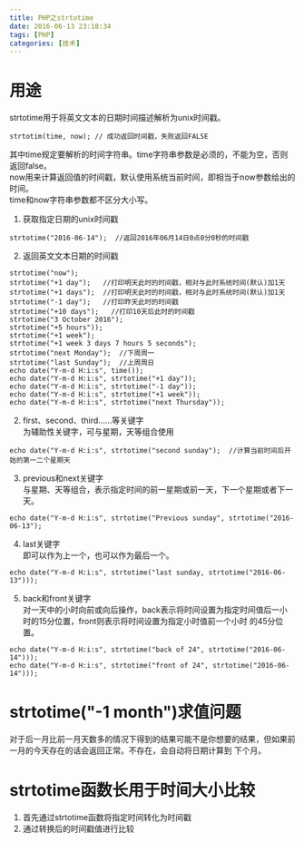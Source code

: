 ```yaml
---
title: PHP之strtotime
date: 2016-06-13 23:18:34
tags: [PHP]  
categories: [技术]  
---
```

# 用途 
strtotime用于将英文文本的日期时间描述解析为unix时间戳。  
```
strtotim(time, now); // 成功返回时间戳，失败返回FALSE
```
其中time规定要解析的时间字符串。time字符串参数是必须的，不能为空，否则返回false。  
now用来计算返回值的时间戳，默认使用系统当前时间，即相当于now参数给出的时间。  
time和now字符串参数都不区分大小写。  
1. 获取指定日期的unix时间戳  
```
strtotime("2016-06-14");  //返回2016年06月14日0点0分0秒的时间戳  
```
2. 返回英文文本日期的时间戳  
```
strtotime("now");  
strtotime("+1 day");   //打印明天此时的时间戳，相对与此时系统时间(默认)加1天  
strtotime("+1 days");  //打印明天此时的时间戳，相对与此时系统时间(默认)加1天  
strtotime("-1 day");   //打印昨天此时的时间戳  
strtotime("+10 days");   //打印10天后此时的时间戳  
strtotime("3 October 2016");  
strtotime("+5 hours"));  
strtotime("+1 week");  
strtotime("+1 week 3 days 7 hours 5 seconds");  
strtotime("next Monday");  //下周周一
strtotime("last Sunday");  //上周周日
echo date("Y-m-d H:i:s", time());  
echo date("Y-m-d H:i:s", strtotime("+1 day"));  
echo date("Y-m-d H:i:s", strtotime("-1 day"));  
echo date("Y-m-d H:i:s", strtotime("+1 week"));  
echo date("Y-m-d H:i:s", strtotime("next Thursday"));  
```
2. first、second、third......等关键字  
为辅助性关键字，可与星期，天等组合使用  
```
echo date("Y-m-d H:i:s", strtotime("second sunday");  //计算当前时间后开始的第一二个星期天
```
3. previous和next关键字  
与星期、天等组合，表示指定时间的前一星期或前一天，下一个星期或者下一天。    
```
echo date("Y-m-d H:i:s", strtotime("Previous sunday", strtotime("2016-06-13");  
```
4. last关键字  
即可以作为上一个，也可以作为最后一个。  
```
echo date("Y-m-d H:i:s", strtotime("last sunday, strtotime("2016-06-13")));  
```
5. back和front关键字  
对一天中的小时向前或向后操作，back表示将时间设置为指定时间值后一小时的15分位置，front则表示将时间设置为指定小时值前一个小时
的45分位置。    
```
echo date("Y-m-d H:i:s", strtotime("back of 24", strtotime("2016-06-14")));  
echo date("Y-m-d H:i:s", strtotime("front of 24", strtotime("2016-06-14")));  
```
# strtotime("-1 month")求值问题
对于后一月比前一月天数多的情况下得到的结果可能不是你想要的结果，但如果前一月的今天存在的话会返回正常。不存在，会自动将日期计算到
下个月。    
# strtotime函数长用于时间大小比较  
1. 首先通过strtotime函数将指定时间转化为时间戳  
2. 通过转换后的时间戳值进行比较  
